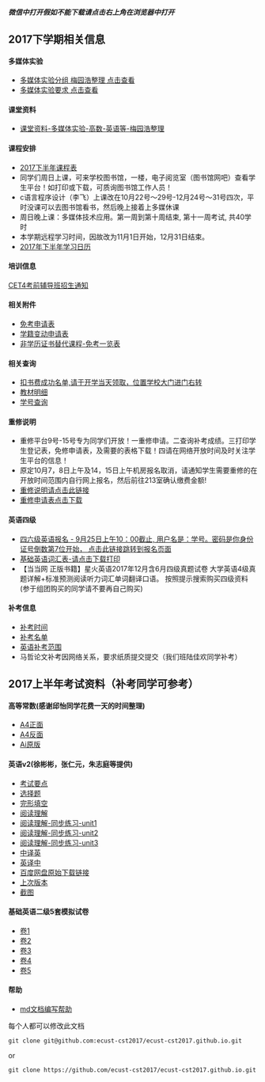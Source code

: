 ##### 微信中打开假如不能下载请点击右上角在浏览器中打开

## 2017下学期相关信息

#### 多媒体实验
- [多媒体实验分组 梅园浩整理 点击查看](2017-second-half/多媒体实验分组.jpeg)
- [多媒体实验要求 点击查看](2017-second-half/多媒体实验要求.png)

#### 课堂资料
- [课堂资料-多媒体实验-高数-英语等-梅园浩整理](https://pan.baidu.com/s/1b5cj6Y#list/path=%2F)

#### 课程安排
- [2017下半年课程表](2017-second-half/课程表.png)
- 同学们周日上课，可来学校图书馆，一楼，电子阅览室（图书馆网吧）查看学生平台！如打印或下载，可质询图书馆工作人员！
- c语言程序设计（李飞）上课改在10月22号～29号-12月24号～31号四次，平时没课可以去图书馆看书，然后晚上接着上多媒休课
- 周日晚上课：多媒体技术应用。第一周到第十周结束, 第十一周考试, 共40学时
- 本学期远程学习时间，因故改为11月1日开始，12月31日结束。
- [2017年下半年学习日历](2017-second-half/2017年下半年学习日历.doc)

#### 培训信息
[CET4考前辅导班招生通知](https://mp.weixin.qq.com/s?__biz=MjM5NTg2MzA3Mg==&mid=2651210766&idx=1&sn=f7dbebc8dcdca497013844884ed6ae2f&chksm=bd00eb418a776257b71688313e4adaa4bc25e0cd987a4678272071cb0730963f7bd0d865e577&mpshare=1&scene=1&srcid=0926eBrPo7zZ44UQcriZvbwY&key=47c7b75addac7ce755c16777144b8dc1e969d064e122d210609bea9b4702a63e7bc3deb47516f664eb493c30e16d9ffb8543c2ec202c3e151e67b2fcb02d2fbd83c0b37f292778d5181268be366983f2&ascene=0&uin=MTY4NjQ3NDE4MA%3D%3D&devicetype=iMac+MacBookPro12%2C1+OSX+OSX+10.12.6+build(16G29)&version=12020810&nettype=WIFI&fontScale=100&pass_ticket=Ag436f6EpiRFvMPAm5Z1WyS9f9NZBm2M9ljaYRkEoAo0UeSvuWGG3qQ0Gkj8HtLv)

#### 相关附件
- [免考申请表](attachment/免考申请表.doc)
- [学籍变动申请表](attachment/学籍变动申请表.doc)
- [非学历证书替代课程-免考一览表](attachment/非学历证书替代课程（免考）一览表.xls)


#### 相关查询
- [扣书费成功名单,请于开学当天领取，位置学校大门进门右转](2017-second-half/扣书费成功名单.jpeg)
- [教材明细](2017-second-half/教材明细.jpeg)
- [学号查询](info/xuehao.png)

#### 重修说明
- 重修平台9号-15号专为同学们开放！一重修申请。二查询补考成绩。三打印学生登记表，免修申请表，及需要的表格下载！四请在网络开放时间及时关注学生平台的信息！
- 原定10月7，8日上午及14，15日上午机房报名取消，请通知学生需要重修的在开放时间范围内自行网上报名，然后前往213室确认缴费金额!
- [重修说明请点击此链接](2017-second-half/chongxiu/read.md)
- [重修申请表点击下载](2017-second-half/chongxiu/重修申请表.doc)

#### 英语四级
- [四六级英语报名 - 9月25日上午10：00截止, 用户名是：学号。密码是你身份证号倒数第7位开始， 点击此链接跳转到报名页面](http://ksbm.ecust.edu.cn)
- [基础英语词汇表-请点击下载打印](attachment/基础英语词汇表.pdf)
- 【当当网 正版书籍】星火英语2017年12月含6月四级真题试卷 大学英语4级真题详解+标准预测阅读听力词汇单词翻译口语。
  按照提示搜索购买四级资料(参于组团购买的同学请不要再自己购买)

#### 补考信息
- [补考时间](bukao/WechatIMG1.png)
- [补考名单](bukao/WechatIMG2.png)
- [英语补考范围](bukao/本科第二册期末考试题型及复习范围1706.doc)
- 马哲论文补考因网络关系，要求纸质提交提交（我们班陆佳欢同学补考）

## 2017上半年考试资料（补考同学可参考）

#### 高等常数(感谢邱怡同学花费一天的时间整理)
- [A4正面](math/高数1.png)
- [A4反面](math/高数2.png)
- [Ai原版](math/高数.ai)

#### 英语v2(徐彬彬，张仁元，朱志庭等提供)
- [考试要点](english/考试要点.jpg)
- [选择题](english/v2/英语期末A-选择题.docx)
- [完形填空](english/v2/英语期末A-完形填空.docx)
- [阅读理解](english/v2/英语期末A-阅读理解.doc)
- [阅读理解-同步练习-unit1](http://note.youdao.com/share/?id=1267222109593a388d32d9d4c71c52bd&type=note#/)
- [阅读理解-同步练习-unit2](http://note.youdao.com/share/?id=9d3ee289fe83267729856f708d694d23&type=note#/)
- [阅读理解-同步练习-unit3](http://note.youdao.com/share/?id=d8b9517786a6d94680575d33540096a2&type=note#/)
- [中译英](english/v2/英语期末A-翻译(中-英)-张仁元提供.docx)
- [英译中](english/v2/英语期末A-翻译(英-中)-徐彬彬提供.docx)
- [百度网盘原始下载链接](http://pan.baidu.com/share/link?shareid=3386488233&uk=523763246)
- [上次版本](english/v1/v1.md)
- [截图](english/cover/cover.md)
#### 基础英语二级5套模拟试卷
- [卷1](english/二级模拟试卷/基础英语二级模拟试卷与解析1.doc)
- [卷2](english/二级模拟试卷/基础英语二级模拟试卷与解析2.doc)
- [卷3](english/二级模拟试卷/基础英语二级模拟试卷与解析3.doc)
- [卷4](english/二级模拟试卷/基础英语二级模拟试卷与解析4.doc)
- [卷5](english/二级模拟试卷/基础英语二级模拟试卷与解析5.doc)

#### 帮助
- [md文档编写帮助](github-pages-help.md)

每个人都可以修改此文档
```
git clone git@github.com:ecust-cst2017/ecust-cst2017.github.io.git
```
or
```angular2html
git clone https://github.com/ecust-cst2017/ecust-cst2017.github.io.git
```
